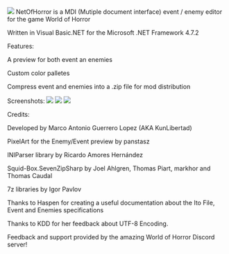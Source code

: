 <img src="https://i.imgur.com/be2Dg0N.png">
NetOfHorror is a MDI (Mutiple document interface) event / enemy editor for the game World of Horror

Written in Visual Basic.NET for the Microsoft .NET Framework 4.7.2

Features:

A preview for both event an enemies

Custom color palletes

Compress event and enemies into a .zip file for mod distribution

Screenshots:
<img src="https://i.imgur.com/xIoDCHX.png">
<img src="https://i.imgur.com/Qow5VtB.png">
<img src="https://i.imgur.com/fVZAz5y.png">

Credits:

Developed by Marco Antonio Guerrero Lopez (AKA KunLibertad)

PixelArt for the Enemy/Event preview by panstasz

INIParser library by Ricardo Amores Hernández

Squid-Box.SevenZipSharp by Joel Ahlgren, Thomas Piart, markhor and Thomas Caudal

7z libraries by Igor Pavlov

Thanks to Haspen for creating a useful documentation about the Ito File, Event and Enemies specifications

Thanks to KDD for her feedback about UTF-8 Encoding.


Feedback and support provided by the amazing World of Horror Discord server!
